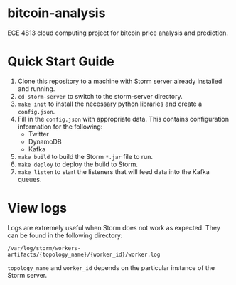 # bitcoin-analysis
ECE 4813 cloud computing project for bitcoin price analysis and prediction.

# Quick Start Guide
1. Clone this repository to a machine with Storm server already installed and running.
2. `cd storm-server` to switch to the storm-server directory.
3. `make init` to install the necessary python libraries and create a `config.json`.
4. Fill in the `config.json` with appropriate data. This contains configuration information for the following:
    * Twitter
    * DynamoDB
    * Kafka
5. `make build` to build the Storm `*.jar` file to run.
6. `make deploy` to deploy the build to Storm.
7. `make listen` to start the listeners that will feed data into the Kafka queues.

# View logs
Logs are extremely useful when Storm does not work as expected. They can be found in the following directory:

    /var/log/storm/workers-artifacts/{topology_name}/{worker_id}/worker.log

`topology_name` and `worker_id` depends on the particular instance of the Storm server.